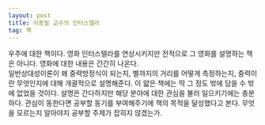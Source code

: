 ```yaml
---
layout: post
title: 이종필 교수의 인터스텔라
tag: 책
---
```

우주에 대한 책이다. 영화 인터스텔라를 연상시키지만 전적으로 그 영화를 설명하는 책은 아니다. 영화에 대한 내용은 간간히 나온다.  
일반상대성이론이 왜 중력방정식이 되는지, 별까지의 거리를 어떻게 측정하는지, 중력이란 무엇인지에 대해 개괄적으로 설명해준다. 이 얇은 책에는 딱 그 정도 밖에 담을 수 밖에 없었을 것이다. 설명은 간다하지만 해당 분야에 대한 관심을 불러 일으키기에는 충분하다. 관심이 동한다면 공부할 동기를 부여해주기에 책의 목적을 달성했다고 본다. 무엇을 모르는지 알아야지 공부할 주제가 잡히지 않겠는가.  

